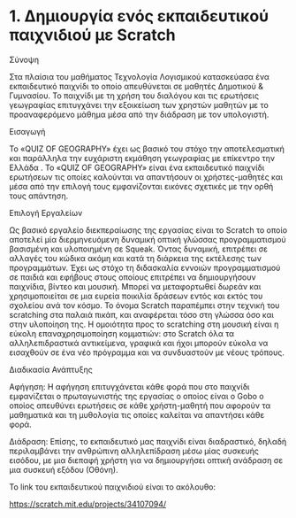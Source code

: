 <h1>1. Δημιουργία ενός εκπαιδευτικού παιχνιδιού με Scratch</h1>

 Σύνοψη

Στα πλαίσια του μαθήματος Τεχνολογία Λογισμικού κατασκεύασα ένα εκπαιδευτικό παιχνίδι το οποίο απευθύνεται σε μαθητές  Δημοτικού & Γυμνασίου. Το παιχνίδι με τη χρήση του διαλόγου και τις ερωτήσεις γεωγραφίας επιτυγχάνει την εξοικείωση των χρηστών μαθητών   με τo προαναφερόμενο μάθημα μέσα από την διάδραση με τον υπολογιστή. 

Εισαγωγή

Το «QUIZ OF GEOGRAPHY» έχει ως βασικό του στόχο την αποτελεσματική και παράλληλα την ευχάριστη εκμάθηση γεωγραφίας με επίκεντρο την Ελλάδα . Το «QUIZ OF GEOGRAPHY» είναι ένα εκπαιδευτικό παιχνίδι ερωτήσεων τις οποίες καλούνται να απαντήσουν οι χρήστες-μαθητές και μέσα από την επιλογή τους εμφανίζονται εικόνες σχετικές με την ορθή τους απάντηση.

Επιλογή Εργαλείων 

Ως βασικό εργαλείο διεκπεραίωσης της εργασίας είναι το Scratch το οποίο αποτελεί μία  διερμηνευόμενη δυναμική οπτική γλώσσας προγραμματισμού  βασισμένη και υλοποιημένη σε Squeak. Όντας δυναμική, επιτρέπει σε αλλαγές του κώδικα ακόμη και κατά τη διάρκεια της εκτέλεσης των προγραμμάτων. Έχει ως στόχο τη διδασκαλία εννοιών προγραμματισμού σε παιδιά και εφήβους στους οποίους επιτρέπει να δημιουργήσουν παιχνίδια, βίντεο και μουσική. Μπορεί να μεταφορτωθεί δωρεάν και χρησιμοποιείται σε μια ευρεία ποικιλία δράσεων εντός και εκτός του σχολείου ανά τον κόσμο. Το όνομα Scratch παραπέμπει στην τεχνική του scratching στα παλαιά πικάπ, και αναφέρεται τόσο στη γλώσσα όσο και στην υλοποίηση της. Η ομοιότητα προς το scratching στη μουσική είναι η εύκολη επαναχρησιμοποίηση κομματιών: στο Scratch όλα τα αλληλεπιδραστικά αντικείμενα, γραφικά και ήχοι μπορούν εύκολα να εισαχθούν σε ένα νέο πρόγραμμα και να συνδυαστούν με νέους τρόπους. 


Διαδικασία Ανάπτυξης

Αφήγηση: Η αφήγηση επιτυγχάνεται κάθε φορά που στο παιχνίδι εμφανίζεται ο πρωταγωνιστής της εργασίας ο οποίος είναι ο Gobo ο οποίος απευθύνει ερωτήσεις σε κάθε χρήστη-μαθητή που αφορούν τα μαθηματικά και τη μυθολογία τις οποίες καλείται να απαντήσει κάθε φορά.

Διάδραση: Επίσης, το εκπαιδευτικό μας παιχνίδι είναι διαδραστικό,  δηλαδή περιλαμβάνει την ανθρώπινη αλληλεπίδραση μέσω μίας συσκευής εισόδου, με μια διεπαφή χρήστη για να δημιουργήσει οπτική ανάδραση σε μια συσκευή εξόδου (Οθόνη).

Το link του εκπαιδευτικού παιχνιδιού είναι το ακόλουθο:

https://scratch.mit.edu/projects/34107094/
